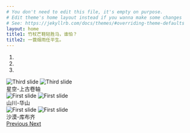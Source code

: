 ```yaml
---
# You don't need to edit this file, it's empty on purpose.
# Edit theme's home layout instead if you wanna make some changes
# See: https://jekyllrb.com/docs/themes/#overriding-theme-defaults
layout: home
title1: 竹杖芒鞋轻胜马，谁怕？
title2: 一蓑烟雨任平生。
---
```


<div id="myCarousel" class="carousel slide">
    <!-- 轮播（Carousel）指标 -->
    <ol class="carousel-indicators">
        <li data-target="#myCarousel" data-slide-to="0" class="active"></li>
        <li data-target="#myCarousel" data-slide-to="1"></li>
        <li data-target="#myCarousel" data-slide-to="2"></li>
    </ol>   
    <!-- 轮播（Carousel）项目 -->
    <div class="carousel-inner">
        <div class="item active">
            <img id="picture0-simple" src="{{ site.ASSETS }}/images/上古卷轴5-simple.jpg" alt="Third slide">
            <img id="picture0" src="{{ site.ASSETS }}/images/上古卷轴5.jpg" alt="Third slide">
            <script>$("#picture0").hide()</script>
            <div class="carousel-caption">星空-上古卷轴</div>
        </div>
        <div class="item">
            <img id="picture1-simple" src="{{ site.ASSETS }}/images/华山-simple.jpg" alt="First slide">
            <img id="picture1" src="{{ site.ASSETS }}/images/华山.jpg" alt="First slide">
            <script>$("#picture1").hide()</script>
            <div class="carousel-caption">山川-华山</div>
        </div>
        <div class="item">
            <img id="picture2-simple" src="{{ site.ASSETS }}/images/沙漠-simple.jpg" alt="First slide">
            <img id="picture2" src="{{ site.ASSETS }}/images/沙漠.png" alt="First slide">
            <script>$("#picture2").hide()</script>
            <div class="carousel-caption">沙漠-库布齐</div>
        </div>
    </div>
    <!-- 轮播（Carousel）导航 -->
    <a class="left carousel-control" style="background: transparent;" href="#myCarousel" role="button" data-slide="prev">
        <span class="glyphicon glyphicon-chevron-left" aria-hidden="true"></span>
        <span class="sr-only">Previous</span>
    </a>
    <a class="right carousel-control" style="background: transparent;" href="#myCarousel" role="button" data-slide="next">
        <span class="glyphicon glyphicon-chevron-right" aria-hidden="true"></span>
        <span class="sr-only">Next</span>
    </a>
</div>

<script>
for (var i = 0; i < 3; i++) {
    $("#picture" + i).on('load', function(){
        var sId = "#" + $(this).attr('id');
        $(sId + "-simple").hide();
        $(sId).show();
    });
}
                      
for (var i = 0; i < 3; i++) {
    var sId = "#picture" + i;
    if ($(sId).complete || $(sId).height() > 0) {
        $(sId + "-simple").hide();
        $(sId).show();
    }
}
</script>

